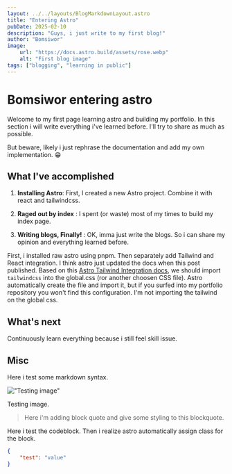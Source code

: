 ```yaml
---
layout: ../../layouts/BlogMarkdownLayout.astro
title: "Entering Astro"
pubDate: 2025-02-10
description: "Guys, i just write to my first blog!"
author: "Bomsiwor"
image:
    url: "https://docs.astro.build/assets/rose.webp"
    alt: "First blog image"
tags: ["blogging", "learning in public"]
---
```


# Bomsiwor entering astro

Welcome to my first page learning astro and building my portfolio. In this section i will write everything i've learned before. I'll try to share as much as possible.

But beware, likely i just rephrase the documentation and add my own implementation. 😁

## What I've accomplished

1. **Installing Astro**: First, I created a new Astro project. Combine it with react and tailwindcss.

2. **Raged out by index** : I spent (or waste) most of my times to build my index page.

3. **Writing blogs, Finally!** : OK, imma just write the blogs. So i can share my opinion and everything learned before.

First, i installed raw astro using pnpm. Then separately add Tailwind and React integration. I think astro just updated the docs when this post published. Based on this [Astro Tailwind Integration docs](https://docs.astro.build/en/guides/styling/#tailwind), we should import `tailwindcss` into the global.css (ror another choosen CSS file). Astro automatically create the file and import it, but if you surfed into my portfolio repository you won't find this configuration. I'm not importing the tailwind on the global css.

## What's next

Continuously learn everything because i still feel skill issue.

## Misc

Here i test some markdown syntax.

!["Testing image"](https://docs.astro.build/assets/rose.webp)

Testing image.

> Here i'm adding block quote
> and give some styling to this blockquote.

Here i test the codeblock. Then i realize astro automatically assign class for the block.

```json
{
    "test": "value"
}
```
